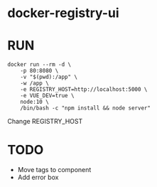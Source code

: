 # docker-registry-ui

RUN
====

```
docker run --rm -d \
    -p 80:8080 \
    -v "$(pwd):/app" \
    -w /app \
    -e REGISTRY_HOST=http://localhost:5000 \
    -e VUE_DEV=true \
    node:10 \
    /bin/bash -c "npm install && node server"
```

Change REGISTRY_HOST

TODO
====
 - Move tags to component
 - Add error box
